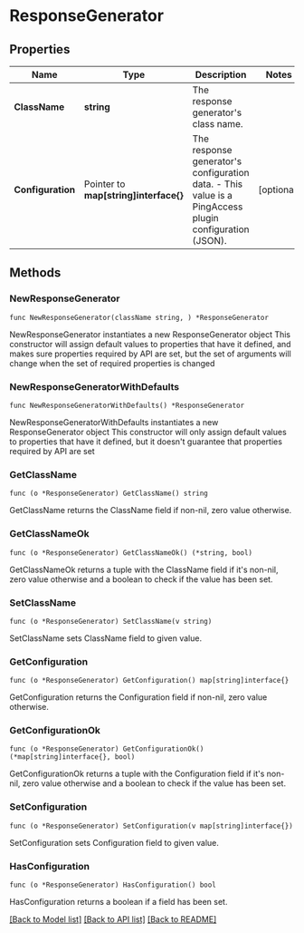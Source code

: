 # ResponseGenerator

## Properties

Name | Type | Description | Notes
------------ | ------------- | ------------- | -------------
**ClassName** | **string** | The response generator&#39;s class name. | 
**Configuration** | Pointer to **map[string]interface{}** | The response generator&#39;s configuration data. - This value is a PingAccess plugin configuration (JSON). | [optional] 

## Methods

### NewResponseGenerator

`func NewResponseGenerator(className string, ) *ResponseGenerator`

NewResponseGenerator instantiates a new ResponseGenerator object
This constructor will assign default values to properties that have it defined,
and makes sure properties required by API are set, but the set of arguments
will change when the set of required properties is changed

### NewResponseGeneratorWithDefaults

`func NewResponseGeneratorWithDefaults() *ResponseGenerator`

NewResponseGeneratorWithDefaults instantiates a new ResponseGenerator object
This constructor will only assign default values to properties that have it defined,
but it doesn't guarantee that properties required by API are set

### GetClassName

`func (o *ResponseGenerator) GetClassName() string`

GetClassName returns the ClassName field if non-nil, zero value otherwise.

### GetClassNameOk

`func (o *ResponseGenerator) GetClassNameOk() (*string, bool)`

GetClassNameOk returns a tuple with the ClassName field if it's non-nil, zero value otherwise
and a boolean to check if the value has been set.

### SetClassName

`func (o *ResponseGenerator) SetClassName(v string)`

SetClassName sets ClassName field to given value.


### GetConfiguration

`func (o *ResponseGenerator) GetConfiguration() map[string]interface{}`

GetConfiguration returns the Configuration field if non-nil, zero value otherwise.

### GetConfigurationOk

`func (o *ResponseGenerator) GetConfigurationOk() (*map[string]interface{}, bool)`

GetConfigurationOk returns a tuple with the Configuration field if it's non-nil, zero value otherwise
and a boolean to check if the value has been set.

### SetConfiguration

`func (o *ResponseGenerator) SetConfiguration(v map[string]interface{})`

SetConfiguration sets Configuration field to given value.

### HasConfiguration

`func (o *ResponseGenerator) HasConfiguration() bool`

HasConfiguration returns a boolean if a field has been set.


[[Back to Model list]](../README.md#documentation-for-models) [[Back to API list]](../README.md#documentation-for-api-endpoints) [[Back to README]](../README.md)


